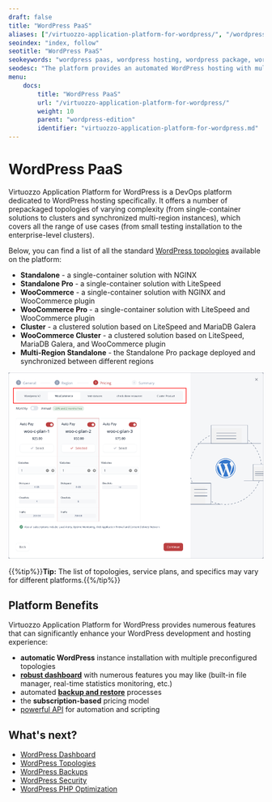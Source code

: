 ```yaml
---
draft: false
title: "WordPress PaaS"
aliases: ["/virtuozzo-application-platform-for-wordpress/", "/wordpress-billing/", "/wordpress-ci-cd/", "/wordpress-plugins/"]
seoindex: "index, follow"
seotitle: "WordPress PaaS"
seokeywords: "wordpress paas, wordpress hosting, wordpress package, wordpress topology, wordpress installation, wordpress prepackaged topology"
seodesc: "The platform provides an automated WordPress hosting with multiple topologies of varying complexity (standalone, cluster, multi-region) available out-of-the-box. Choose the required Wordpress instance topology based on your project-specific needs."
menu:
    docs:
        title: "WordPress PaaS"
        url: "/virtuozzo-application-platform-for-wordpress/"
        weight: 10
        parent: "wordpress-edition"
        identifier: "virtuozzo-application-platform-for-wordpress.md"
---
```


# WordPress PaaS

Virtuozzo Application Platform for WordPress is a DevOps platform dedicated to WordPress hosting specifically. It offers a number of prepackaged topologies of varying complexity (from single-container solutions to clusters and synchronized multi-region instances), which covers all the range of use cases (from small testing installation to the enterprise-level clusters).

Below, you can find a list of all the standard [WordPress topologies](/wordpress-topologies/) available on the platform:

- **Standalone** - a single-container solution with NGINX
- **Standalone Pro** - a single-container solution with LiteSpeed
- **WooCommerce** - a single-container solution with NGINX and WooCommerce plugin
- **WooCommerce Pro** - a single-container solution with LiteSpeed and WooCommerce plugin
- **Cluster** - a clustered solution based on LiteSpeed and MariaDB Galera
- **WooCommerce Cluster** - a clustered solution based on LiteSpeed, MariaDB Galera, and WooCommerce plugin​
- **Multi-Region Standalone** - the Standalone Pro package deployed and synchronized between different regions

![WordPress topologies and plans](01-wordpress-topologies-and-plans.png)

{{%tip%}}**Tip:** The list of topologies, service plans, and specifics may vary for different platforms.{{%/tip%}}


## Platform Benefits

Virtuozzo Application Platform for WordPress provides numerous features that can significantly enhance your WordPress development and hosting experience:

- **automatic WordPress** instance installation with multiple preconfigured topologies
- **[robust dashboard](/wp-dashboard-overview/)** with numerous features you may like (built-in file manager, real-time statistics monitoring, etc.)
- automated **[backup and restore](/wordpress-backups/)** processes
- the **subscription-based** pricing model
- [powerful API](https://www.virtuozzo.com/application-platform-api-docs/) for automation and scripting


## What's next?

- [WordPress Dashboard](/wp-dashboard-overview/)
- [WordPress Topologies](/wordpress-topologies/)
- [WordPress Backups](/wordpress-backups/)
- [WordPress Security](/wordpress-security/)
- [WordPress PHP Optimization](/wordpress-php-optimization/)